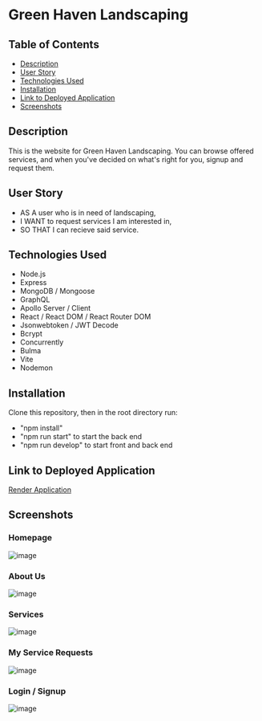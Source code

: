 # Green Haven Landscaping

## Table of Contents

- [Description](#description)
- [User Story](#user-story)
- [Technologies Used](#technologies-used)
- [Installation](#installation)
- [Link to Deployed Application](#link-to-deployed-application)
- [Screenshots](#screenshots)

## Description

This is the website for Green Haven Landscaping. You can browse offered services, and when you've decided on what's right for you, signup and request them.

## User Story

- AS A user who is in need of landscaping,
- I WANT to request services I am interested in,
- SO THAT I can recieve said service.

## Technologies Used

- Node.js
- Express
- MongoDB / Mongoose
- GraphQL
- Apollo Server / Client
- React / React DOM / React Router DOM
- Jsonwebtoken / JWT Decode
- Bcrypt
- Concurrently
- Bulma
- Vite
- Nodemon

## Installation

Clone this repository, then in the root directory run:
- "npm install"
- "npm run start" to start the back end
- "npm run develop" to start front and back end

## Link to Deployed Application

[Render Application](https://business-website-h48g.onrender.com/)

## Screenshots

### Homepage
![image](https://github.com/Nurshat01/business-website/assets/98727619/a5ff80b3-792d-4bfa-8511-6e6549e24eb6)
### About Us
![image](https://github.com/Nurshat01/business-website/assets/98727619/166834bd-b4e9-4a1d-ac88-7b80a35ecc55)
### Services
![image](https://github.com/Nurshat01/business-website/assets/98727619/80663d43-02f0-411a-89a7-afc3bd269c5c)
### My Service Requests
![image](https://github.com/Nurshat01/business-website/assets/98727619/3d1091de-b307-4331-b3d3-0d437e9dbdaf)
### Login / Signup
![image](https://github.com/Nurshat01/business-website/assets/98727619/c53ed68e-1916-4e91-87ff-a54bc3589a2a)
